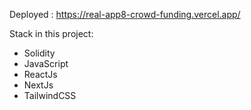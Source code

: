 Deployed : https://real-app8-crowd-funding.vercel.app/

Stack in this project:
- Solidity
- JavaScript
- ReactJs
- NextJs
- TailwindCSS

